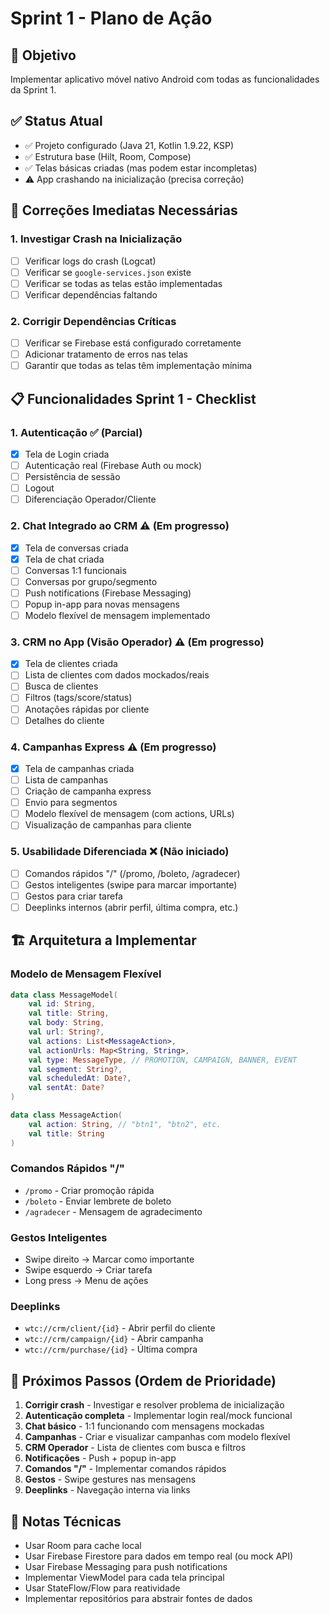 # Sprint 1 - Plano de Ação

## 🎯 Objetivo
Implementar aplicativo móvel nativo Android com todas as funcionalidades da Sprint 1.

## ✅ Status Atual
- ✅ Projeto configurado (Java 21, Kotlin 1.9.22, KSP)
- ✅ Estrutura base (Hilt, Room, Compose)
- ✅ Telas básicas criadas (mas podem estar incompletas)
- ⚠️ App crashando na inicialização (precisa correção)

## 🔧 Correções Imediatas Necessárias

### 1. Investigar Crash na Inicialização
- [ ] Verificar logs do crash (Logcat)
- [ ] Verificar se `google-services.json` existe
- [ ] Verificar se todas as telas estão implementadas
- [ ] Verificar dependências faltando

### 2. Corrigir Dependências Críticas
- [ ] Verificar se Firebase está configurado corretamente
- [ ] Adicionar tratamento de erros nas telas
- [ ] Garantir que todas as telas têm implementação mínima

## 📋 Funcionalidades Sprint 1 - Checklist

### 1. Autenticação ✅ (Parcial)
- [x] Tela de Login criada
- [ ] Autenticação real (Firebase Auth ou mock)
- [ ] Persistência de sessão
- [ ] Logout
- [ ] Diferenciação Operador/Cliente

### 2. Chat Integrado ao CRM ⚠️ (Em progresso)
- [x] Tela de conversas criada
- [x] Tela de chat criada
- [ ] Conversas 1:1 funcionais
- [ ] Conversas por grupo/segmento
- [ ] Push notifications (Firebase Messaging)
- [ ] Popup in-app para novas mensagens
- [ ] Modelo flexível de mensagem implementado

### 3. CRM no App (Visão Operador) ⚠️ (Em progresso)
- [x] Tela de clientes criada
- [ ] Lista de clientes com dados mockados/reais
- [ ] Busca de clientes
- [ ] Filtros (tags/score/status)
- [ ] Anotações rápidas por cliente
- [ ] Detalhes do cliente

### 4. Campanhas Express ⚠️ (Em progresso)
- [x] Tela de campanhas criada
- [ ] Lista de campanhas
- [ ] Criação de campanha express
- [ ] Envio para segmentos
- [ ] Modelo flexível de mensagem (com actions, URLs)
- [ ] Visualização de campanhas para cliente

### 5. Usabilidade Diferenciada ❌ (Não iniciado)
- [ ] Comandos rápidos "/" (/promo, /boleto, /agradecer)
- [ ] Gestos inteligentes (swipe para marcar importante)
- [ ] Gestos para criar tarefa
- [ ] Deeplinks internos (abrir perfil, última compra, etc.)

## 🏗️ Arquitetura a Implementar

### Modelo de Mensagem Flexível
```kotlin
data class MessageModel(
    val id: String,
    val title: String,
    val body: String,
    val url: String?,
    val actions: List<MessageAction>,
    val actionUrls: Map<String, String>,
    val type: MessageType, // PROMOTION, CAMPAIGN, BANNER, EVENT
    val segment: String?,
    val scheduledAt: Date?,
    val sentAt: Date?
)

data class MessageAction(
    val action: String, // "btn1", "btn2", etc.
    val title: String
)
```

### Comandos Rápidos "/"
- `/promo` - Criar promoção rápida
- `/boleto` - Enviar lembrete de boleto
- `/agradecer` - Mensagem de agradecimento

### Gestos Inteligentes
- Swipe direito → Marcar como importante
- Swipe esquerdo → Criar tarefa
- Long press → Menu de ações

### Deeplinks
- `wtc://crm/client/{id}` - Abrir perfil do cliente
- `wtc://crm/campaign/{id}` - Abrir campanha
- `wtc://crm/purchase/{id}` - Última compra

## 🔄 Próximos Passos (Ordem de Prioridade)

1. **Corrigir crash** - Investigar e resolver problema de inicialização
2. **Autenticação completa** - Implementar login real/mock funcional
3. **Chat básico** - 1:1 funcionando com mensagens mockadas
4. **Campanhas** - Criar e visualizar campanhas com modelo flexível
5. **CRM Operador** - Lista de clientes com busca e filtros
6. **Notificações** - Push + popup in-app
7. **Comandos "/"** - Implementar comandos rápidos
8. **Gestos** - Swipe gestures nas mensagens
9. **Deeplinks** - Navegação interna via links

## 📝 Notas Técnicas

- Usar Room para cache local
- Usar Firebase Firestore para dados em tempo real (ou mock API)
- Usar Firebase Messaging para push notifications
- Implementar ViewModel para cada tela principal
- Usar StateFlow/Flow para reatividade
- Implementar repositórios para abstrair fontes de dados


